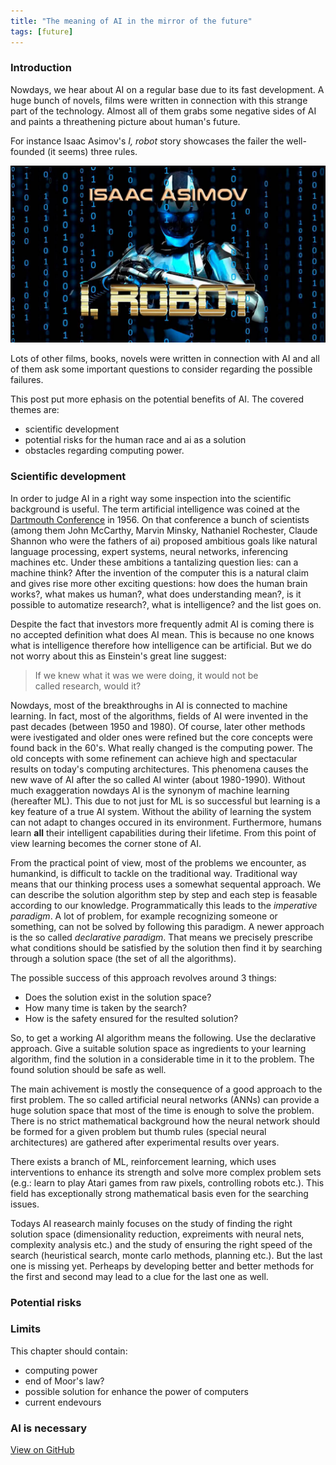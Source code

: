 ```yaml
---
title: "The meaning of AI in the mirror of the future"
tags: [future]
---
```


### Introduction
Nowdays, we hear about AI on a regular base due to its fast development. A huge bunch of novels, films were written in connection with this strange part of the technology. Almost all of them grabs some negative sides of AI and paints a threathening picture about human's future. 

For instance Isaac Asimov's *I, robot* story showcases the failer the well-founded (it seems) three rules. 

![irobot](/images/irobot.jpg "I robot")

Lots of other films, books, novels were written in connection with AI and all of them ask some important questions to consider regarding the possible failures.  

This post put more ephasis on the potential benefits of AI. The covered themes are:

- scientific development
- potential risks for the human race and ai as a solution
- obstacles regarding computing power.

### Scientific development

In order to judge AI in a right way some inspection into the scientific background is useful. The term artificial intelligence was coined at the [Dartmouth Conference](https://en.wikipedia.org/wiki/Dartmouth_workshop) in 1956. On that conference a bunch of scientists (among them John McCarthy, Marvin Minsky, Nathaniel Rochester, Claude Shannon who were the fathers of ai) proposed ambitious goals like natural language processing, expert systems, neural networks, inferencing machines etc. Under these ambitions a tantalizing question lies: can a machine think? After the invention of the computer this is a natural claim and gives rise more other exciting questions: how does the human brain works?, what makes us human?, what does understanding mean?, is it possible to automatize research?, what is intelligence? and the list goes on. 

Despite the fact that investors more frequently admit AI is coming there is no accepted definition what does AI mean. This is because no one knows what is intelligence therefore how intelligence can be artificial. But we do not worry about this as Einstein's great line suggest:

> If we knew what it was we were doing, it would not be        
> called research, would it?    

Nowdays, most of the breakthroughs in AI is connected to machine learning. In fact, most of the algorithms, fields of AI were invented in the past decades (between 1950 and 1980). Of course, later other methods were ivestigated and older ones were refined but the core concepts were found back in the 60's. What really changed is the computing power. The old concepts with some refinement can achieve high and spectacular results on today's computing architectures. This phenomena causes the new wave of AI after the so called AI winter (about 1980-1990). Without much exaggeration nowdays AI is the synonym of machine learning (hereafter ML). This due to not just for ML is so successful but learning is a key feature of a true AI system. Without the ability of learning the system can not adapt to changes occured in its environment. Furthermore, humans learn **all** their intelligent capabilities during their lifetime. From this point of view learning becomes the corner stone of AI.

From the practical point of view, most of the problems we encounter, as humankind, is difficult to tackle on the traditional way. Traditional way means that our thinking process uses a somewhat sequental approach. We can describe the solution algorithm step by step and each step is feasable according to our knowledge. Programmatically this leads to the *imperative paradigm*. A lot of problem, for example recognizing someone or something, can not be solved by following this paradigm. A newer approach is the so called *declarative paradigm*. That means we precisely prescribe what conditions should be satisfied by the solution then find it by searching through a solution space (the set of all the algorithms). 

The possible success of this approach revolves around 3 things:

* Does the solution exist in the solution space?
* How many time is taken by the search? 
* How is the safety ensured for the resulted solution?

So, to get a working AI algorithm means the following. Use the declarative approach. Give a suitable solution space as ingredients to your learning algorithm, find the solution in a considerable time in it to the problem. The found solution should be safe as well. 

The main achivement is mostly the consequence of a good approach to the first problem. The so called artificial neural networks (ANNs) can provide a huge solution space that most of the time is enough to solve the problem. There is no strict mathematical background how the neural network should be formed for a given problem but thumb rules (special neural architectures) are gathered after experimental results over years. 

There exists a branch of ML, reinforcement learning, which uses interventions to enhance its strength and solve more complex problem sets (e.g.: learn to play Atari games from raw pixels, controlling robots etc.). This field has exceptionally strong mathematical basis even for the searching issues. 

Todays AI reasearch mainly focuses on the study of finding the right solution space (dimensionality reduction, expreiments with neural nets, complexity analysis etc.) and the study of ensuring the right speed of the search (heuristical search, monte carlo methods, planning etc.). But the last one is missing yet. Perheaps by developing better and better methods for the first and second may lead to a clue for the last one as well.    


### Potential risks

### Limits

This chapter should contain:

* computing power
* end of Moor's law?
* possible solution for enhance the power of computers
* current endevours

### AI is necessary


<a href="https://github.com/adamtiger/ai/tree/code" target="_blank" class="btn btn-success"><i class="fa fa-github fa-lg"></i> View on GitHub</a>
